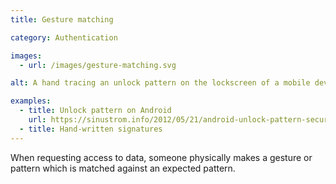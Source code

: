 ```yaml
---
title: Gesture matching

category: Authentication

images:
  - url: /images/gesture-matching.svg

alt: A hand tracing an unlock pattern on the lockscreen of a mobile device.

examples:
  - title: Unlock pattern on Android
    url: https://sinustrom.info/2012/05/21/android-unlock-pattern-security-analysis/
  - title: Hand-written signatures
---
```


When requesting access to data, someone physically makes a gesture or pattern which is matched against an expected pattern.
